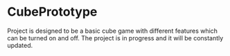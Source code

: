 # CubePrototype
Project is designed to be a basic cube game with different features which can be turned on and off. The project is in progress and it will be constantly updated.
